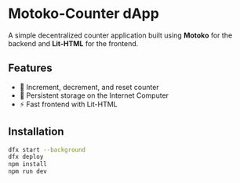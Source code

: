 # Motoko-Counter dApp

A simple decentralized counter application built using **Motoko** for the backend and **Lit-HTML** for the frontend.

## Features
- 🚀 Increment, decrement, and reset counter
- 🔗 Persistent storage on the Internet Computer
- ⚡ Fast frontend with Lit-HTML

## Installation
```sh
dfx start --background
dfx deploy
npm install
npm run dev
